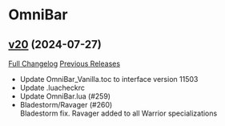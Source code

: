 # OmniBar

## [v20](https://github.com/jordonwow/omnibar/tree/v20) (2024-07-27)
[Full Changelog](https://github.com/jordonwow/omnibar/compare/v19...v20) [Previous Releases](https://github.com/jordonwow/omnibar/releases)

- Update OmniBar\_Vanilla.toc to interface version 11503  
- Update .luacheckrc  
- Update OmniBar.lua (#259)  
- Bladestorm/Ravager (#260)  
    Bladestorm fix. Ravager added to all Warrior specializations  
